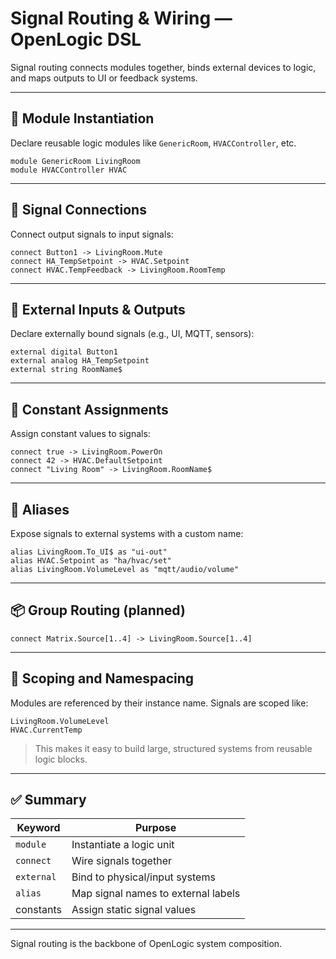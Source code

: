# Signal Routing & Wiring — OpenLogic DSL

Signal routing connects modules together, binds external devices to logic, and maps outputs to UI or feedback systems.

---

## 🔧 Module Instantiation

Declare reusable logic modules like `GenericRoom`, `HVACController`, etc.

```dsl
module GenericRoom LivingRoom
module HVACController HVAC
```

---

## 🔌 Signal Connections

Connect output signals to input signals:

```dsl
connect Button1 -> LivingRoom.Mute
connect HA_TempSetpoint -> HVAC.Setpoint
connect HVAC.TempFeedback -> LivingRoom.RoomTemp
```

---

## 🧰 External Inputs & Outputs

Declare externally bound signals (e.g., UI, MQTT, sensors):

```dsl
external digital Button1
external analog HA_TempSetpoint
external string RoomName$
```

---

## 🔁 Constant Assignments

Assign constant values to signals:

```dsl
connect true -> LivingRoom.PowerOn
connect 42 -> HVAC.DefaultSetpoint
connect "Living Room" -> LivingRoom.RoomName$
```

---

## 🪪 Aliases

Expose signals to external systems with a custom name:

```dsl
alias LivingRoom.To_UI$ as "ui-out"
alias HVAC.Setpoint as "ha/hvac/set"
alias LivingRoom.VolumeLevel as "mqtt/audio/volume"
```

---

## 📦 Group Routing (planned)

```dsl
connect Matrix.Source[1..4] -> LivingRoom.Source[1..4]
```

---

## 🔐 Scoping and Namespacing

Modules are referenced by their instance name. Signals are scoped like:

```dsl
LivingRoom.VolumeLevel
HVAC.CurrentTemp
```

> This makes it easy to build large, structured systems from reusable logic blocks.

---

## ✅ Summary

| Keyword     | Purpose                             |
|-------------|-------------------------------------|
| `module`    | Instantiate a logic unit            |
| `connect`   | Wire signals together               |
| `external`  | Bind to physical/input systems      |
| `alias`     | Map signal names to external labels |
| constants   | Assign static signal values         |

---

Signal routing is the backbone of OpenLogic system composition.
